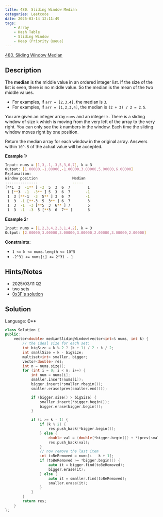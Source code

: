 ```yaml
---
title: 480. Sliding Window Median
categories: Leetcode
date: 2025-03-14 12:11:49
tags:
    - Array
    - Hash Table
    - Sliding Window
    - Heap (Priority Queue)
---
```


[480. Sliding Window Median](https://leetcode.com/problems/sliding-window-median/description/)

## Description

The **median**  is the middle value in an ordered integer list. If the size of the list is even, there is no middle value. So the median is the mean of the two middle values.

- For examples, if `arr = [2,3,4]`, the median is `3`.
- For examples, if `arr = [1,2,3,4]`, the median is `(2 + 3) / 2 = 2.5`.

You are given an integer array `nums` and an integer `k`. There is a sliding window of size `k` which is moving from the very left of the array to the very right. You can only see the `k` numbers in the window. Each time the sliding window moves right by one position.

Return the median array for each window in the original array. Answers within `10^-5` of the actual value will be accepted.

**Example 1:**

```bash
Input: nums = [1,3,-1,-3,5,3,6,7], k = 3
Output: [1.00000,-1.00000,-1.00000,3.00000,5.00000,6.00000]
Explanation:
Window position                Median
---------------                -----
[**1  3  -1** ] -3  5  3  6  7        1
 1 [**3  -1  -3** ] 5  3  6  7       -1
 1  3 [**-1  -3  5** ] 3  6  7       -1
 1  3  -1 [**-3  5  3** ] 6  7        3
 1  3  -1  -3 [**5  3  6** ] 7        5
 1  3  -1  -3  5 [**3  6  7** ]       6
```

**Example 2:**

```bash
Input: nums = [1,2,3,4,2,3,1,4,2], k = 3
Output: [2.00000,3.00000,3.00000,3.00000,2.00000,3.00000,2.00000]
```

**Constraints:**

- `1 <= k <= nums.length <= 10^5`
- `-2^31 <= nums[i] <= 2^31 - 1`

## Hints/Notes

- 2025/03/11 Q2
- two sets
- [0x3F's solution](https://leetcode.com/problems/sliding-window-median/editorial/)

## Solution

Language: **C++**

```C++
class Solution {
public:
    vector<double> medianSlidingWindow(vector<int>& nums, int k) {
        // the ideal size for each set:
        int bigSize = k % 2 ? (k + 1) / 2 : k / 2;
        int smallSize = k - bigSize;
        multiset<int> smaller, bigger;
        vector<double> res;
        int n = nums.size();
        for (int i = 0; i < n; i++) {
            int num = nums[i];
            smaller.insert(nums[i]);
            bigger.insert(*smaller.rbegin());
            smaller.erase(prev(smaller.end()));

            if (bigger.size() > bigSize) {
                smaller.insert(*bigger.begin());
                bigger.erase(bigger.begin());
            }

            if (i >= k - 1) {
                if (k % 2) {
                    res.push_back(*bigger.begin());
                } else {
                    double val = (double(*bigger.begin()) + *(prev(smaller.end()))) / 2;
                    res.push_back(val);
                }
                // now remove the last item
                int toBeRemoved = nums[i - k + 1];
                if (toBeRemoved >= *bigger.begin()) {
                    auto it = bigger.find(toBeRemoved);
                    bigger.erase(it);
                } else {
                    auto it = smaller.find(toBeRemoved);
                    smaller.erase(it);
                }
            }
        }
        return res;
    }
};
```
